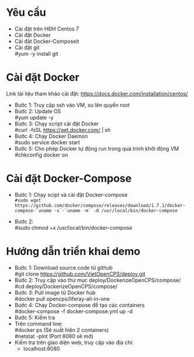 # Yêu cầu  
* Cài đặt trên HĐH Centos 7  
* Cài đặt Docker  
* Cài đặt Docker-Composeit  
* Cài đặt git  
  #yum -y install git  

# Cài đặt Docker  
Link tài liệu tham khảo cài đặt: https://docs.docker.com/installation/centos/  
* Bước 1: Truy cập ssh vào VM, su lên quyền root  
* Bước 2: Update OS  
  #yum update -y  
* Bước 3: Chạy script cài đặt Docker  
  #curl -fsSL https://get.docker.com/ | sh  
* Bước 4: Chạy Docker Daemon  
  #sudo service docker start  
* Bước 5: Cho phép Docker tự động run trong quá trình khởi động VM  
  #chkconfig docker on  

# Cài đặt Docker-Compose  
* Bước 1: Chạy scipt và cài đặt Docker-compose  
  ```#sudo wget https://github.com/docker/compose/releases/download/1.7.1/docker-compose-`uname -s`-`uname -m` -O /usr/local/bin/docker-compose```  

* Bước 2:  
  #sudo chmod +x /usr/local/bin/docker-compose  

# Hướng dẫn triển khai demo  
* Bước 1: Download source code từ github  
  #git clone https://github.com/VietOpenCPS/deploy.git  
* Bước 2: Truy cập vào thư mục deploy/DockerizeOpenCPS/compose/  
  #cd deploy/DockerizeOpenCPS/compose/  
* Bước 3: Pull image từ Docker hub  
  #docker pull opencps/liferay-all-in-one  
* Bước 4: Chạy Docker-compose để tạo các containers  
  #docker-compose -f docker-compose.yml up -d  
* Bước 5: Kiểm tra  
 * Trên command line:  
   #docker ps               (Sẽ xuất hiện 2 containers)  
   #netstat -plnt           (Port 8080 sẽ mở)  
 * Kiểm tra trên giao diện web, truy cập vào địa chỉ:  
   * localhost:8080  
